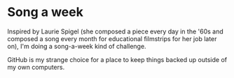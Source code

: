 # Song a week

Inspired by Laurie Spigel (she composed a piece every day in the '60s and composed a song every month for educational filmstrips for her job later on), I'm doing a song-a-week kind of challenge.

GitHub is my strange choice for a place to keep things backed up outside of my own computers.
